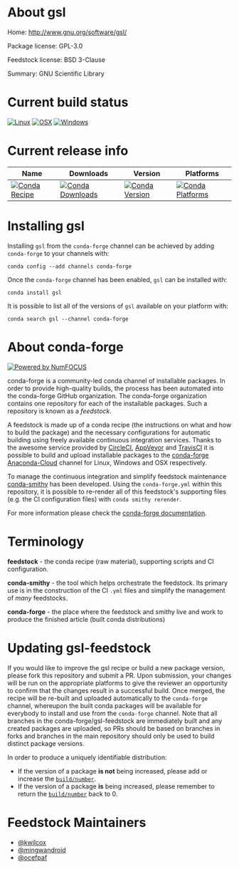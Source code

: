 <!--
# -*- mode: jinja -*-
-->

About gsl
=========

Home: http://www.gnu.org/software/gsl/

Package license: GPL-3.0

Feedstock license: BSD 3-Clause

Summary: GNU Scientific Library



Current build status
====================

[![Linux](https://img.shields.io/circleci/project/github/conda-forge/gsl-feedstock/master.svg?label=Linux)](https://circleci.com/gh/conda-forge/gsl-feedstock)
[![OSX](https://img.shields.io/travis/conda-forge/gsl-feedstock/master.svg?label=macOS)](https://travis-ci.org/conda-forge/gsl-feedstock)
[![Windows](https://img.shields.io/appveyor/ci/conda-forge/gsl-feedstock/master.svg?label=Windows)](https://ci.appveyor.com/project/conda-forge/gsl-feedstock/branch/master)

Current release info
====================

| Name | Downloads | Version | Platforms |
| --- | --- | --- | --- |
| [![Conda Recipe](https://img.shields.io/badge/recipe-gsl-green.svg)](https://anaconda.org/conda-forge/gsl) | [![Conda Downloads](https://img.shields.io/conda/dn/conda-forge/gsl.svg)](https://anaconda.org/conda-forge/gsl) | [![Conda Version](https://img.shields.io/conda/vn/conda-forge/gsl.svg)](https://anaconda.org/conda-forge/gsl) | [![Conda Platforms](https://img.shields.io/conda/pn/conda-forge/gsl.svg)](https://anaconda.org/conda-forge/gsl) |

Installing gsl
==============

Installing `gsl` from the `conda-forge` channel can be achieved by adding `conda-forge` to your channels with:

```
conda config --add channels conda-forge
```

Once the `conda-forge` channel has been enabled, `gsl` can be installed with:

```
conda install gsl
```

It is possible to list all of the versions of `gsl` available on your platform with:

```
conda search gsl --channel conda-forge
```


About conda-forge
=================

[![Powered by NumFOCUS](https://img.shields.io/badge/powered%20by-NumFOCUS-orange.svg?style=flat&colorA=E1523D&colorB=007D8A)](http://numfocus.org)

conda-forge is a community-led conda channel of installable packages.
In order to provide high-quality builds, the process has been automated into the
conda-forge GitHub organization. The conda-forge organization contains one repository
for each of the installable packages. Such a repository is known as a *feedstock*.

A feedstock is made up of a conda recipe (the instructions on what and how to build
the package) and the necessary configurations for automatic building using freely
available continuous integration services. Thanks to the awesome service provided by
[CircleCI](https://circleci.com/), [AppVeyor](https://www.appveyor.com/)
and [TravisCI](https://travis-ci.org/) it is possible to build and upload installable
packages to the [conda-forge](https://anaconda.org/conda-forge)
[Anaconda-Cloud](https://anaconda.org/) channel for Linux, Windows and OSX respectively.

To manage the continuous integration and simplify feedstock maintenance
[conda-smithy](https://github.com/conda-forge/conda-smithy) has been developed.
Using the ``conda-forge.yml`` within this repository, it is possible to re-render all of
this feedstock's supporting files (e.g. the CI configuration files) with ``conda smithy rerender``.

For more information please check the [conda-forge documentation](https://conda-forge.org/docs/).

Terminology
===========

**feedstock** - the conda recipe (raw material), supporting scripts and CI configuration.

**conda-smithy** - the tool which helps orchestrate the feedstock.
                   Its primary use is in the construction of the CI ``.yml`` files
                   and simplify the management of *many* feedstocks.

**conda-forge** - the place where the feedstock and smithy live and work to
                  produce the finished article (built conda distributions)


Updating gsl-feedstock
======================

If you would like to improve the gsl recipe or build a new
package version, please fork this repository and submit a PR. Upon submission,
your changes will be run on the appropriate platforms to give the reviewer an
opportunity to confirm that the changes result in a successful build. Once
merged, the recipe will be re-built and uploaded automatically to the
`conda-forge` channel, whereupon the built conda packages will be available for
everybody to install and use from the `conda-forge` channel.
Note that all branches in the conda-forge/gsl-feedstock are
immediately built and any created packages are uploaded, so PRs should be based
on branches in forks and branches in the main repository should only be used to
build distinct package versions.

In order to produce a uniquely identifiable distribution:
 * If the version of a package **is not** being increased, please add or increase
   the [``build/number``](https://conda.io/docs/user-guide/tasks/build-packages/define-metadata.html#build-number-and-string).
 * If the version of a package **is** being increased, please remember to return
   the [``build/number``](https://conda.io/docs/user-guide/tasks/build-packages/define-metadata.html#build-number-and-string)
   back to 0.

Feedstock Maintainers
=====================

* [@kwilcox](https://github.com/kwilcox/)
* [@mingwandroid](https://github.com/mingwandroid/)
* [@ocefpaf](https://github.com/ocefpaf/)

